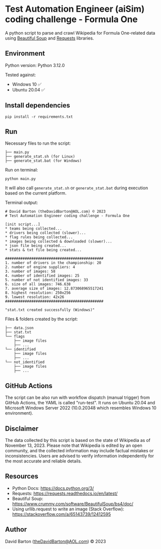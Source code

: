 # Test Automation Engineer (аіЅіⅿ) coding challenge - Formula One

A python script to parse and crawl Wikipedia for Formula One-related data using [Beautiful Soup](https://www.crummy.com/software/BeautifulSoup/) and [Requests](https://requests.readthedocs.io/en/latest/) libraries.


## Environment

Python version: Python 3.12.0

Tested against:
- Windows 10 ✅
- Ubuntu 20.04 ✅


## Install dependencies

```
pip install -r requirements.txt
```


## Run

Necessary files to run the script:
```
├── main.py
├── generate_stat.sh (for Linux)
├── generate_stat.bat (for Windows)
```

Run on terminal:
```
python main.py
```
It will also call `generate_stat.sh` or `generate_stat.bat` during execution based on the current platform.

Terminal output:
```
# David Barton (theDavidBarton@AOL.com) © 2023
# Test Automation Engineer coding challenge - Formula One

[init script...]
* teams being collected...
* drivers being collected (slower)...
* flag rules being collected...
* images being collected & downloaded (slower)...
* json file being created...
* stats & txt file being created...

#############################################
1. number of drivers in the championship: 20
2. number of engine suppliers: 4
3. number of images: 58
4. number of identified images: 25
5. number of not identified images: 33
6. size of all images: 746.638
7. average size of images: 12.873068965517241
8. highest resolution: 250x256
9. lowest resolution: 42x26
#############################################

"stat.txt created successfully (Windows)"
```

Files & folders created by the script:
```
├── data.json
├── stat.txt
└── flags
    ├── image files
    ├── ...
└── identified
    ├── image files
    ├── ...
└── not_identified
    ├── image files
    ├── ...
```


## GitHub Actions

The script can be also run with workflow dispatch (manual trigger) from GitHub Actions, the YAML is called "run-test". It runs on Ubuntu 20.04 and Microsoft Windows Server 2022 (10.0.20348 which resembles Windows 10 environment). 


## Disclaimer

The data collected by this script is based on the state of Wikipedia as of November 13, 2023. Please note that Wikipedia is edited by an open community, and the collected information may include factual mistakes or inconsistencies. Users are advised to verify information independently for the most accurate and reliable details.


## Resources

- Python Docs: https://docs.python.org/3/
- Requests: https://requests.readthedocs.io/en/latest/
- Beautiful Soup: https://www.crummy.com/software/BeautifulSoup/bs4/doc/
- Using urllib.request to write an image (Stack Overflow): https://stackoverflow.com/a/65143739/12412595


## Author

David Barton (theDavidBarton@AOL.com) © 2023
